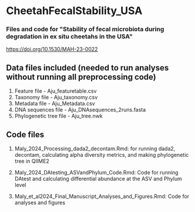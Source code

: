 # CheetahFecalStability_USA
### Files and code for "Stability of fecal microbiota during degradation in ex situ cheetahs in the USA"
https://doi.org/10.1530/MAH-23-0022

## Data files included (needed to run analyses without running all preprocessing code)
1. Feature file - Aju_featuretable.csv
2. Taxonomy file - Aju_taxonomy.csv
3. Metadata file - Aju_Metadata.csv
4. DNA sequences file - Aju_DNAsequences_2runs.fasta
5. Phylogenetic tree file - Aju_tree.nwk


## Code files

1) Maly_2024_Processing_dada2_decontam.Rmd: for running dada2, decontam, calculating alpha diversity metrics, and making phylogenetic tree in QIIME2

2) Maly_2024_DAtesting_ASVandPhylum_Code.Rmd: Code for running DAtest and calculating differential abundance at the ASV and Phylum level

3) Maly_et_al2024_Final_Manuscript_Analyses_and_Figures.Rmd: Code for analyses and figures 
